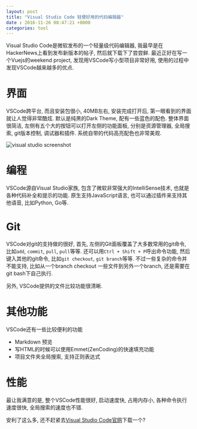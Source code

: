```yaml
---
layout: post
title: "Visual Studio Code 轻便好用的代码编辑器"
date : 2016-11-26 08:47:21 +8000
categories: tool
---
```


Visual Studio Code是微软发布的一个轻量级代码编辑器, 我最早是在HackerNews上看到发布新版本的帖子, 然后就下载下了尝尝鲜. 最近正好在写一个Vuejs的weekend project, 发现用VSCode写小型项目非常好用, 使用的过程中发现VSCode越来越多的优点. 

# 界面

VSCode跨平台, 而且安装包很小, 40MB左右, 安装完成打开后, 第一眼看到的界面就让人觉得非常酷炫. 默认是纯黑的Dark Theme, 配有一些蓝色的配色. 整体界面很简洁, 左侧有五个大的按钮可以打开左侧的功能面板, 分别是资源管理器, 全局搜索, git版本控制, 调试器和插件. 
系统自带的代码高亮配色也非常美观. 

![visual studio screenshot](https://code.visualstudio.com/home/home-screenshot-win-lg.png)

# 编程

VSCode源自Visual Studio家族, 包含了微软非常强大的IntelliSense技术, 也就是各种代码补全和提示的功能. 原生支持JavaScript语言, 也可以通过插件来支持其他语音, 比如Python, Go等. 

# Git 

VSCode对git的支持做的很好, 首先, 左侧的Git面板覆盖了大多数常用的git命令, 比如`add`, `commit`, `pull`, `pull`等等. 还可以用`Ctrl + Shift + P`呼出命令功能, 然后键入其他的git命令, 比如`git checkout`, `git branch`等等. 
不过一些复杂的命令并不能支持, 比如从一个branch checkout 一些文件到另外一个branch, 还是需要在git bash下自己执行. 

另外, VSCode提供的文件比较功能很清晰. 

# 其他功能

VSCode还有一些比较便利的功能
- Markdown 预览
- 写HTML的时候可以使用Emmet(ZenCoding)的快速填充功能
- 项目文件夹全局搜索, 支持正则表达式

# 性能

最让我满意的是, 整个VSCode性能很好, 启动速度快, 占用内存小, 各种命令执行速度很快, 全局搜索的速度也不错. 

安利了这么多, 还不赶紧去[Visual Studio Code官网](https://code.visualstudio.com)下载一个?

